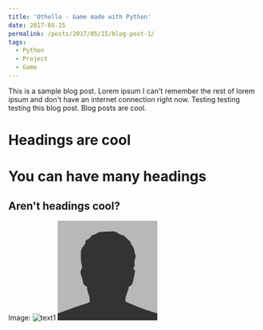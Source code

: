 ```yaml
---
title: 'Othello - Game made with Python'
date: 2017-05-15
permalink: /posts/2017/05/15/blog-post-1/
tags:
  - Python
  - Project
  - Game
---
```


This is a sample blog post. Lorem ipsum I can't remember the rest of lorem ipsum and don't have an internet connection right now. Testing testing testing this blog post. Blog posts are cool.

Headings are cool
======

You can have many headings
======

Aren't headings cool?
------

Image:
![text1](https://raw.githubusercontent.com/Eva-Zhong/Eva-Zhong.github.io/master/images/bio-photo-2.jpg "Figure 1-1")
![alt text](bio-photo.jpg?raw=true)
